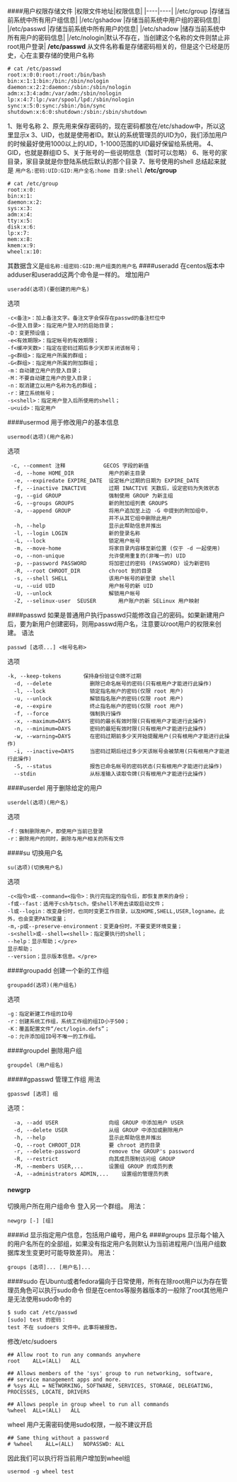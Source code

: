 ####用户权限存储文件
|权限文件地址|权限信息|
|----|----|
|/etc/group |存储当前系统中所有用户组信息|
|/etc/gshadow |存储当前系统中用户组的密码信息|
|/etc/passwd |存储当前系统中所有用户的信息|
|/etc/shadow |储存当前系统中所有用户的密码信息|
|/etc/nologin|默认不存在，当创建这个名称的文件则禁止非root用户登录|
**/etc/passwd**
从文件名称看是存储密码相关的，但是这个已经是历史，心在主要存储的使用户名称
```
# cat /etc/passwd
root:x:0:0:root:/root:/bin/bash
bin:x:1:1:bin:/bin:/sbin/nologin
daemon:x:2:2:daemon:/sbin:/sbin/nologin
adm:x:3:4:adm:/var/adm:/sbin/nologin
lp:x:4:7:lp:/var/spool/lpd:/sbin/nologin
sync:x:5:0:sync:/sbin:/bin/sync
shutdown:x:6:0:shutdown:/sbin:/sbin/shutdown
```
1、账号名称
2、原先用来保存密码的，现在密码都放在/etc/shadow中，所以这里显示x
3、UID，也就是使用者ID。默认的系统管理员的UID为0，我们添加用户的时候最好使用1000以上的UID，1-1000范围的UID最好保留给系统用。
4、GID，也就是群组ID
5、关于账号的一些说明信息（暂时可以忽略）
6、账号的家目录，家目录就是你登陆系统后默认的那个目录
7、账号使用的shell
总结起来就是   ``用户名:密码:UID:GID:用户全名:home 目录:shell``
**/etc/group**
```
# cat /etc/group
root:x:0:
bin:x:1:
daemon:x:2:
sys:x:3:
adm:x:4:
tty:x:5:
disk:x:6:
lp:x:7:
mem:x:8:
kmem:x:9:
wheel:x:10:
```
其数据含义是``组名称:组密码:GID:用户组类的用户名``
####useradd
在centos版本中adduser和useradd这两个命令是一样的。
增加用户
```
useradd(选项)(要创建的用户名)
```
选项
```
-c<备注>：加上备注文字。备注文字会保存在passwd的备注栏位中
-d<登入目录>：指定用户登入时的启始目录；
-D：变更预设值；
-e<有效期限>：指定帐号的有效期限；
-f<缓冲天数>：指定在密码过期后多少天即关闭该帐号；
-g<群组>：指定用户所属的群组；
-G<群组>：指定用户所属的附加群组；
-m：自动建立用户的登入目录；
-M：不要自动建立用户的登入目录；
-n：取消建立以用户名称为名的群组；
-r：建立系统帐号；
-s<shell>：指定用户登入后所使用的shell；
-u<uid>：指定用户
```
####usermod
用于修改用户的基本信息
```
usermod(选项)(用户名称)
```
选项
```
 -c, --comment 注释            GECOS 字段的新值
  -d, --home HOME_DIR           用户的新主目录
  -e, --expiredate EXPIRE_DATE  设定帐户过期的日期为 EXPIRE_DATE
  -f, --inactive INACTIVE       过期 INACTIVE 天数后，设定密码为失效状态
  -g, --gid GROUP               强制使用 GROUP 为新主组
  -G, --groups GROUPS           新的附加组列表 GROUPS
  -a, --append GROUP            将用户追加至上边 -G 中提到的附加组中，
                                并不从其它组中删除此用户
  -h, --help                    显示此帮助信息并推出
  -l, --login LOGIN             新的登录名称
  -L, --lock                    锁定用户帐号
  -m, --move-home               将家目录内容移至新位置 (仅于 -d 一起使用)
  -o, --non-unique              允许使用重复的(非唯一的) UID
  -p, --password PASSWORD       将加密过的密码 (PASSWORD) 设为新密码
  -R, --root CHROOT_DIR         chroot 到的目录
  -s, --shell SHELL             该用户帐号的新登录 shell
  -u, --uid UID                 用户帐号的新 UID
  -U, --unlock                  解锁用户帐号
  -Z, --selinux-user  SEUSER       用户账户的新 SELinux 用户映射
```
####passwd
如果是普通用户执行passwd只能修改自己的密码。如果新建用户后，要为新用户创建密码，则用passwd用户名，注意要以root用户的权限来创建。
语法
```
passwd [选项...] <帐号名称>
```
选项
```
-k, --keep-tokens       保持身份验证令牌不过期
  -d, --delete            删除已命名帐号的密码(只有根用户才能进行此操作)
  -l, --lock              锁定指名帐户的密码(仅限 root 用户)
  -u, --unlock            解锁指名账户的密码(仅限 root 用户)
  -e, --expire            终止指名帐户的密码(仅限 root 用户)
  -f, --force             强制执行操作
  -x, --maximum=DAYS      密码的最长有效时限(只有根用户才能进行此操作)
  -n, --minimum=DAYS      密码的最短有效时限(只有根用户才能进行此操作)
  -w, --warning=DAYS      在密码过期前多少天开始提醒用户(只有根用户才能进行此操作)
  -i, --inactive=DAYS     当密码过期后经过多少天该帐号会被禁用(只有根用户才能进行此操作)
  -S, --status            报告已命名帐号的密码状态(只有根用户才能进行此操作)
  --stdin                 从标准输入读取令牌(只有根用户才能进行此操作)
```
####userdel
用于删除给定的用户
```
userdel(选项)(用户名)
```
选项
```
-f：强制删除用户，即使用户当前已登录
-r：删除用户的同时，删除与用户相关的所有文件
```
####su
 切换用户名
```
su(选项)(切换用户名)
```
选项
```
-c<指令>或--command=<指令>：执行完指定的指令后，即恢复原来的身份；
-f或--fast：适用于csh与tsch，使shell不用去读取启动文件；
-l或--login：改变身份时，也同时变更工作目录，以及HOME,SHELL,USER,logname。此外，也会变更PATH变量；
-m,-p或--preserve-environment：变更身份时，不要变更环境变量；
-s<shell>或--shell=<shell>：指定要执行的shell；
--help：显示帮助；</pre>
显示帮助；
--version；显示版本信息。</pre>
```

####groupadd
创建一个新的工作组
```
groupadd(选项)(用户组名)
```
选项
```
-g：指定新建工作组的ID号
-r：创建系统工作组，系统工作组的组ID小于500；
-K：覆盖配置文件“/ect/login.defs”；
-o：允许添加组ID号不唯一的工作组。
```
####groupdel
删除用户组
```
groupdel (用户组名)
```
#####gpasswd
管理工作组
用法
```
gpasswd [选项] 组
```

选项：
```
  -a, --add USER                向组 GROUP 中添加用户 USER
  -d, --delete USER             从组 GROUP 中添加或删除用户
  -h, --help                    显示此帮助信息并推出
  -Q, --root CHROOT_DIR         要 chroot 进的目录
  -r, --delete-password         remove the GROUP's password
  -R, --restrict                向其成员限制访问组 GROUP
  -M, --members USER,...        设置组 GROUP 的成员列表
  -A, --administrators ADMIN,...	设置组的管理员列表
```

#### newgrp 
切换用户所在用户组命令 登入另一个群组。 
用法：
```
newgrp [-] [组]
```
####id
显示指定用户信息，包括用户编号，用户名
####groups
显示每个输入的用户名所在的全部组，如果没有指定用户名则默认为当前进程用户(当用户组数据库发生变更时可能导致差异)。
用法：
```
groups [选项]... [用户名]...
```
####sudo
在Ubuntu或者fedora偏向于日常使用，所有在除root用户以为存在管理员角色可以执行sudo命令 但是在centos等服务器版本的一般除了root其他用户是无法使用sudo命令的
```
$ sudo cat /etc/passwd
[sudo] test 的密码：
test 不在 sudoers 文件中。此事将被报告。
```
修改/etc/sudoers
```
## Allow root to run any commands anywhere
root	ALL=(ALL) 	ALL

## Allows members of the 'sys' group to run networking, software,
## service management apps and more.
# %sys ALL = NETWORKING, SOFTWARE, SERVICES, STORAGE, DELEGATING, PROCESSES, LOCATE, DRIVERS

## Allows people in group wheel to run all commands
%wheel	ALL=(ALL)	ALL
```
wheel 用户无需密码使用sudo权限，一般不建议开启
```
## Same thing without a password
# %wheel	ALL=(ALL)	NOPASSWD: ALL
```
因此我们可以执行将当前用户增加到wheel组
```
usermod -g wheel test
```

